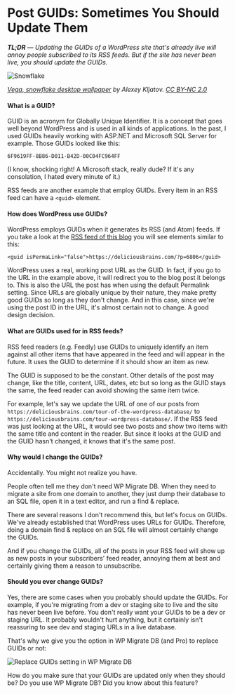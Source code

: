 # Post GUIDs: Sometimes You Should Update Them

***TL;DR** &mdash; Updating the GUIDs of a WordPress site that's already live will annoy people subscribed to its RSS feeds. But if the site has never been live, you should update the GUIDs.*

![Snowflake](https://s3.amazonaws.com/cdn.deliciousbrains.com/content/uploads/2015/03/14002042262_f43b4f2e9b_o-1024x576.jpg)

*[Vega, snowflake desktop wallpaper](https://www.flickr.com/photos/chaoticmind75/14002042262/) by Alexey Kljatov. [CC BY-NC 2.0](https://creativecommons.org/licenses/by-nc/2.0/)*

#### What is a GUID?

GUID is an acronym for Globally Unique Identifier. It is a concept that goes well beyond WordPress and is used in all kinds of applications. In the past, I used GUIDs heavily working with ASP.NET and Microsoft SQL Server for example. Those GUIDs looked like this:

```
6F9619FF-8B86-D011-B42D-00C04FC964FF
```

(I know, shocking right! A Microsoft stack, really dude? If it's any consolation, I hated every minute of it.)

RSS feeds are another example that employ GUIDs. Every item in an RSS feed can have a `<guid>` element.

#### How does WordPress use GUIDs?

WordPress employs GUIDs when it generates its RSS (and Atom) feeds. If you take a look at the [RSS feed of this blog](https://deliciousbrains.com/blog/feed/) you will see elements similar to this:

```
<guid isPermaLink="false">https://deliciousbrains.com/?p=6806</guid>
```

WordPress uses a real, working post URL as the GUID. In fact, if you go to the URL in the example above, it will redirect you to the blog post it belongs to. This is also the URL the post has when using the default Permalink setting. Since URLs are globally unique by their nature, they make pretty good GUIDs so long as they don't change. And in this case, since we're using the post ID in the URL, it's almost certain not to change. A good design decision.

#### What are GUIDs used for in RSS feeds?

RSS feed readers (e.g. Feedly) use GUIDs to uniquely identify an item against all other items that have appeared in the feed and will appear in the future. It uses the GUID to determine if it should show an item as new.

The GUID is supposed to be the constant. Other details of the post may change, like the title, content, URL, dates, etc but so long as the GUID stays the same, the feed reader can avoid showing the same item twice.

For example, let's say we update the URL of one of our posts from `https://deliciousbrains.com/tour-of-the-wordpress-database/` to `https://deliciousbrains.com/tour-wordpress-database/`. If the RSS feed was just looking at the URL, it would see two posts and show two items with the same title and content in the reader. But since it looks at the GUID and the GUID hasn't changed, it knows that it's the same post.

#### Why would I change the GUIDs?

Accidentally. You might not realize you have.

People often tell me they don't need WP Migrate DB. When they need to migrate a site from one domain to another, they just dump their database to an SQL file, open it in a text editor, and run a find & replace.

There are several reasons I don't recommend this, but let's focus on GUIDs. We've already established that WordPress uses URLs for GUIDs. Therefore, doing a domain find & replace on an SQL file will almost certainly change the GUIDs.

And if you change the GUIDs, all of the posts in your RSS feed will show up as new posts in your subscribers' feed reader, annoying them at best and certainly giving them a reason to unsubscribe.

#### Should you ever change GUIDs?

Yes, there are some cases when you probably should update the GUIDs. For example, if you're migrating from a dev or staging site to live and the site has never been live before. You don't really want your GUIDs to be a dev or staging URL. It probably wouldn't hurt anything, but it certainly isn't reassuring to see dev and staging URLs in a live database.

That's why we give you the option in WP Migrate DB (and Pro) to replace GUIDs or not:

![Replace GUIDs setting in WP Migrate DB](https://s3.amazonaws.com/cdn.deliciousbrains.com/content/uploads/2015/03/Screen-Shot-2015-03-01-at-4.30.01-PM.png)

How do you make sure that your GUIDs are updated only when they should be? Do you use WP Migrate DB? Did you know about this feature?

